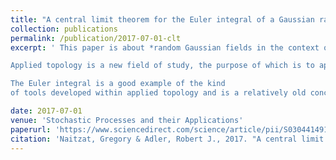 ```yaml
---
title: "A central limit theorem for the Euler integral of a Gaussian random field"
collection: publications
permalink: /publication/2017-07-01-clt
excerpt: ' This paper is about *random Gaussian fields in the context of applied topology*.

Applied topology is a new field of study, the purpose of which is to apply abstract topological for data analysis and other ``real-world" problems. 

The Euler integral is a good example of the kind
of tools developed within applied topology and is a relatively old concept built on the topological notion of Euler-Poincare characteristics. It exploits the inclusion-exclusion property of the Euler characteristic to define an integration-like operation on functions on topological spaces. Euler integrals of deterministic functions have recently been shown to have a wide variety of possible applications, including signal processing, data aggregation and network sensing. Adding random noise to these scenarios, as is natural in the majority of applications, leads to a need for statistical analysis, the first step of which requires asymptotic distribution results for estimators. The first such result is provided in this paper, as a central limit theorem for the Euler integral of pure, Gaussian, noise fields.'

date: 2017-07-01
venue: 'Stochastic Processes and their Applications'
paperurl: 'https://www.sciencedirect.com/science/article/pii/S0304414916301697'
citation: 'Naitzat, Gregory & Adler, Robert J., 2017. "A central limit theorem for the Euler integral of a Gaussian random field," Stochastic Processes and their Applications, Elsevier, vol. 127(6), pages 2036-2067.'
---
```

